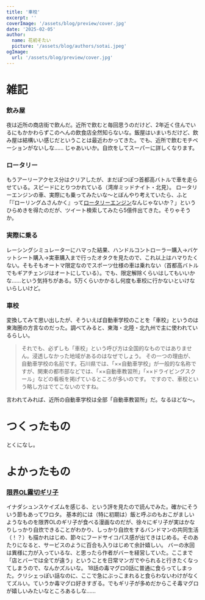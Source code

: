 ```yaml
---
title: '車校'
excerpt: ''
coverImage: '/assets/blog/preview/cover.jpg'
date: '2025-02-05'
author:
  name: 花初そたい
  picture: '/assets/blog/authors/sotai.jpeg'
ogImage:
  url: '/assets/blog/preview/cover.jpg'
---
```

# 雑記
### 飲み屋
夜は近所の商店街で飲んだ。近所で飲むと毎回思うのだけど、2年近く住んでいるにもかかわらずこのへんの飲食店全然知らないな。飯屋はいまいちだけど、飲み屋は結構いい感じだということは最近わかってきた。でも、近所で飲むモチベーションがないしな……
じゃあいいか。自炊をしてスーパーに詳しくなります。

### ロータリー
もうアーリーアクセス分はクリアしたが、まだぽつぽつ首都高バトルで車を走らせている。スピードにとりつかれている（湾岸ミッドナイト・北見）。
ロータリーエンジンの車、実際にも乗ってみたいな～とぼんやり考えていたら、ふと「『ローリング△さんかく』って[ロータリーエンジン](https://youtu.be/vipRNcmh-J4?si=kaq_CiYNey6ScsDN&t=69)なんじゃないか？」というひらめきを得たのだが、ツイート検索してみたら5億件出てきた。そりゃそうか。

### 実際に乗る
レーシングシミュレーターにハマった結果、ハンドルコントローラー購入→バケットシート購入→実車購入まで行ったオタクを見たので、これ以上はハマりたくない。そもそもオートマ限定なのでスポーツ仕様の車は乗れない（首都高バトルでもギアチェンジはオートにしている）。でも、限定解除くらいはしてもいいかな……という気持ちがある。5万くらいかかるし何度も車校に行かないといけないらしいけど。

### 車校
変換してみて思い出したが、そういえば自動車学校のことを「車校」というのは東海圏の方言なのだった。調べてみると、東海・北陸・北九州で主に使われているらしい。
> それでも、必ずしも「車校」という呼び方は全国的なものではありません。浸透しなかった地域があるのはなぜでしょう。
その一つの理由が、自動車学校の名前です。石川県では、「××自動車学校」が一般的な名称ですが、関東の都市部などでは、「××自動車教習所」「××ドライビングスクール」などの看板を掲げているところが多いのです。
ですので、車校という略し方はでてこないのですね。

言われてみれば、近所の自動車学校は全部「自動車教習所」だ。なるほどな～。

# つくったもの
とくになし。

# よかったもの
### [限界OL霧切ギリ子](https://shonenjumpplus.com/episode/17106567262008972913)
イナダシュンスケイズムを感じる、という評を見たので読んでみた。確かにそういう節もあってワロタ。
基本的には（特に初期は）飯と呼ぶのもおこがましいようなものを限界OLのギリ子が食べる漫画なのだが、徐々にギリ子が実はかなりしっかり自炊できることがわかり、しっかり自炊をするバンドマンの共同生活（！？）も描かれはじめ、節々にフードサイコパス感が出てきはじめる。そのあたりになると、サービスのように百合も入りはじめて余計嬉しい。
バーの氷回は異様に力が入っているな、と思ったら作者がバーを経営していた。ここまで「店とバーでは全てが違う」ということを日常マンガでやられると行きたくなってしまうので、なんかズルいな。
18話の毒マグロ0話に普通に食らってしまった。クリシェっぽい話なのに、ここで急にぶっこまれると食らわないわけがなくてズルい。ていうか毒マグロ好きすぎる。でもギリ子が多めだからこそ毒マグロが嬉しいみたいなところあるしな……